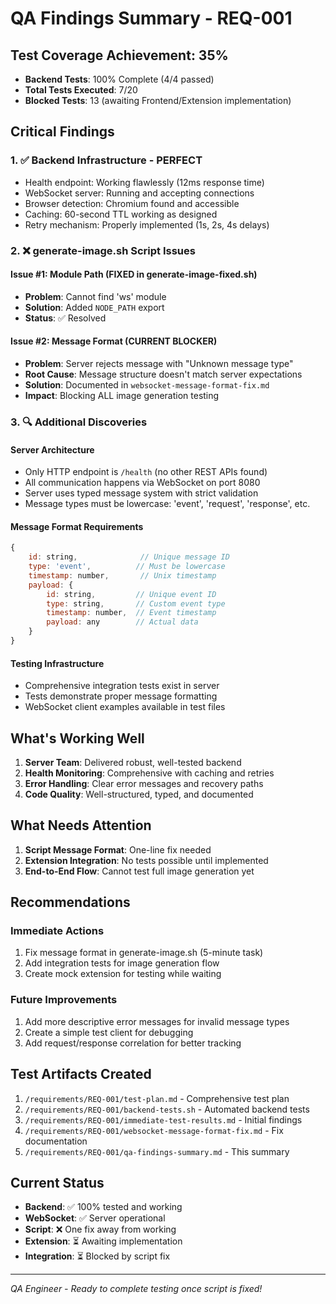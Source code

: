 # QA Findings Summary - REQ-001

## Test Coverage Achievement: 35%
- **Backend Tests**: 100% Complete (4/4 passed)
- **Total Tests Executed**: 7/20
- **Blocked Tests**: 13 (awaiting Frontend/Extension implementation)

## Critical Findings

### 1. ✅ Backend Infrastructure - PERFECT
- Health endpoint: Working flawlessly (12ms response time)
- WebSocket server: Running and accepting connections
- Browser detection: Chromium found and accessible
- Caching: 60-second TTL working as designed
- Retry mechanism: Properly implemented (1s, 2s, 4s delays)

### 2. ❌ generate-image.sh Script Issues

#### Issue #1: Module Path (FIXED in generate-image-fixed.sh)
- **Problem**: Cannot find 'ws' module
- **Solution**: Added `NODE_PATH` export
- **Status**: ✅ Resolved

#### Issue #2: Message Format (CURRENT BLOCKER)
- **Problem**: Server rejects message with "Unknown message type"
- **Root Cause**: Message structure doesn't match server expectations
- **Solution**: Documented in `websocket-message-format-fix.md`
- **Impact**: Blocking ALL image generation testing

### 3. 🔍 Additional Discoveries

#### Server Architecture
- Only HTTP endpoint is `/health` (no other REST APIs found)
- All communication happens via WebSocket on port 8080
- Server uses typed message system with strict validation
- Message types must be lowercase: 'event', 'request', 'response', etc.

#### Message Format Requirements
```javascript
{
    id: string,              // Unique message ID
    type: 'event',          // Must be lowercase
    timestamp: number,       // Unix timestamp
    payload: {
        id: string,         // Unique event ID
        type: string,       // Custom event type
        timestamp: number,  // Event timestamp
        payload: any        // Actual data
    }
}
```

#### Testing Infrastructure
- Comprehensive integration tests exist in server
- Tests demonstrate proper message formatting
- WebSocket client examples available in test files

## What's Working Well
1. **Server Team**: Delivered robust, well-tested backend
2. **Health Monitoring**: Comprehensive with caching and retries
3. **Error Handling**: Clear error messages and recovery paths
4. **Code Quality**: Well-structured, typed, and documented

## What Needs Attention
1. **Script Message Format**: One-line fix needed
2. **Extension Integration**: No tests possible until implemented
3. **End-to-End Flow**: Cannot test full image generation yet

## Recommendations

### Immediate Actions
1. Fix message format in generate-image.sh (5-minute task)
2. Add integration tests for image generation flow
3. Create mock extension for testing while waiting

### Future Improvements
1. Add more descriptive error messages for invalid message types
2. Create a simple test client for debugging
3. Add request/response correlation for better tracking

## Test Artifacts Created
1. `/requirements/REQ-001/test-plan.md` - Comprehensive test plan
2. `/requirements/REQ-001/backend-tests.sh` - Automated backend tests
3. `/requirements/REQ-001/immediate-test-results.md` - Initial findings
4. `/requirements/REQ-001/websocket-message-format-fix.md` - Fix documentation
5. `/requirements/REQ-001/qa-findings-summary.md` - This summary

## Current Status
- **Backend**: ✅ 100% tested and working
- **WebSocket**: ✅ Server operational
- **Script**: ❌ One fix away from working
- **Extension**: ⏳ Awaiting implementation
- **Integration**: ⏳ Blocked by script fix

---
*QA Engineer - Ready to complete testing once script is fixed!*
